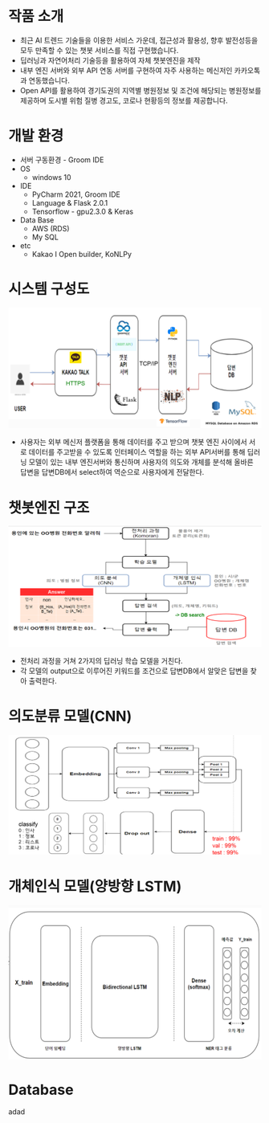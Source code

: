 # 작품 소개
* 최근 AI 트렌드 기술들을 이용한 서비스 가운데, 접근성과 활용성, 향후 발전성등을
  모두 만족할 수 있는 챗봇 서비스를 직접 구현했습니다.
* 딥러닝과 자연어처리 기술등을 활용하여 자체 챗봇엔진을 제작
* 내부 엔진 서버와 외부 API 연동 서버를 구현하여 자주 사용하는 메신저인 카카오톡과 
  연동했습니다.
* Open API를 활용하여 경기도권의 지역별 병원정보 및 조건에 해당되는 병원정보를 제공하며
  도시별 위험 질병 경고도, 코로나 현황등의 정보를 제공합니다.

# 개발 환경
  * 서버 구동환경 - Groom IDE
  * OS
    - windows 10
  * IDE
    - PyCharm 2021, Groom IDE
    - Language & Flask 2.0.1
    - Tensorflow - gpu2.3.0 & Keras
  * Data Base
    - AWS (RDS)
    - My SQL
  * etc
    - Kakao I Open builder, KoNLPy
  
# 시스템 구성도
![jpg_1](./readme/시스템구성도.png)
* 사용자는 외부 메신저 플랫폼을 통해 데이터를 주고 받으며 챗봇 엔진 사이에서
  서로 데이터를 주고받을 수 있도록 인터페이스 역할을 하는 외부 API서버를 통해
  딥러닝 모델이 있는 내부 엔진서버와 통신하며 사용자의 의도와 개체를 분석해
  올바른 답변을 답변DB에서 select하여 역순으로 사용자에게 전달한다.

# 챗봇엔진 구조
![jpg_2](./readme/챗봇엔진구성.png)
* 전처리 과정을 거쳐 2가지의 딥러닝 학습 모델을 거친다.
* 각 모델의 output으로 이루어진 키워드를 조건으로 답변DB에서 알맞은
  답변을 찾아 출력한다.

# 의도분류 모델(CNN)
![jpg_3](./readme/CNN구조.png)

# 개체인식 모델(양방향 LSTM)
![jpg_4](./readme/LSTM구조.png)

# Database
adad
